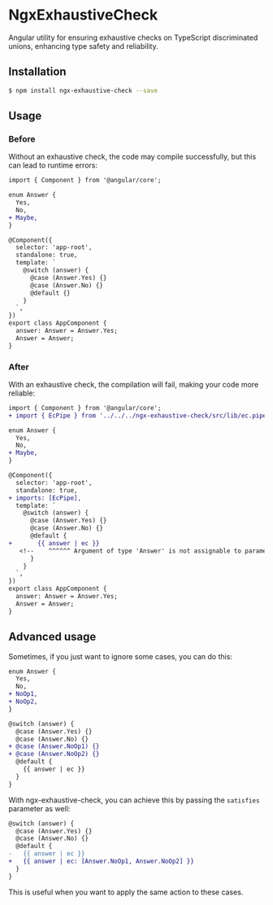 # NgxExhaustiveCheck

Angular utility for ensuring exhaustive checks on TypeScript discriminated unions, enhancing type safety and reliability.

## Installation

```sh
$ npm install ngx-exhaustive-check --save
```

## Usage

### Before

Without an exhaustive check, the code may compile successfully, but this can lead to runtime errors:

```diff
import { Component } from '@angular/core';

enum Answer {
  Yes,
  No,
+ Maybe,
}

@Component({
  selector: 'app-root',
  standalone: true,
  template: `
    @switch (answer) {
      @case (Answer.Yes) {}
      @case (Answer.No) {}
      @default {}
    }
  `,
})
export class AppComponent {
  answer: Answer = Answer.Yes;
  Answer = Answer;
}
```

### After

With an exhaustive check, the compilation will fail, making your code more reliable:

```diff
import { Component } from '@angular/core';
+ import { EcPipe } from '../../../ngx-exhaustive-check/src/lib/ec.pipe';

enum Answer {
  Yes,
  No,
+ Maybe,
}

@Component({
  selector: 'app-root',
  standalone: true,
+ imports: [EcPipe],
  template: `
    @switch (answer) {
      @case (Answer.Yes) {}
      @case (Answer.No) {}
      @default {
+       {{ answer | ec }}
   <!--    ^^^^^^ Argument of type 'Answer' is not assignable to parameter of type 'never'. -->
      }
    }
  `,
})
export class AppComponent {
  answer: Answer = Answer.Yes;
  Answer = Answer;
}
```

## Advanced usage

Sometimes, if you just want to ignore some cases, you can do this:

```diff
enum Answer {
  Yes,
  No,
+ NoOp1,
+ NoOp2,
}
```

```diff
@switch (answer) {
  @case (Answer.Yes) {}
  @case (Answer.No) {}
+ @case (Answer.NoOp1) {}
+ @case (Answer.NoOp2) {}
  @default {
    {{ answer | ec }}
  }
}
```

With ngx-exhaustive-check, you can achieve this by passing the `satisfies` parameter as well:

```diff
@switch (answer) {
  @case (Answer.Yes) {}
  @case (Answer.No) {}
  @default {
-   {{ answer | ec }}
+   {{ answer | ec: [Answer.NoOp1, Answer.NoOp2] }}
  }
}
```

This is useful when you want to apply the same action to these cases.
